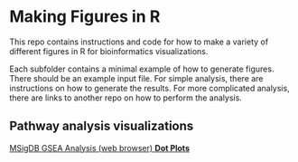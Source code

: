 # Making Figures in R
This repo contains instructions and code for how to make a variety of different figures in R for bioinformatics visualizations.

Each subfolder contains a minimal example of how to generate figures. There should be an example input file. For simple analysis, there are instructions on how to generate the results. For more complicated analysis, there are links to another repo on how to perform the analysis.


## Pathway analysis visualizations
[MSigDB GSEA Analysis (web browser) **Dot Plots**](https://github.com/beigelk/figures_in_R/tree/bdaec30989d562807a6c1d0dfc1188af8a56d953/gsea_viz/)
